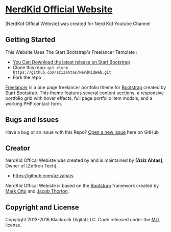 # [NerdKid Official Website](http://nerdkid.byethost16.com/)

[NerdKid Offical Webiste] was created for Nerd Kid Youtube Channel 

## Getting Started

This Website Uses The Start Bootstrap's Freelancer Template :
* [You Can Download the latest release on Start Bootstrap](http://startbootstrap.com/template-overviews/freelancer/)
* Clone this repo: `git clone https://github.com/azizahtas/NerdKidWeb.git`
* Fork the repo

[Freelancer](http://startbootstrap.com/template-overviews/freelancer/) is a one page freelancer portfolio theme for [Bootstrap](http://getbootstrap.com/) created by [Start Bootstrap](http://startbootstrap.com/). This theme features several content sections, a responsive portfolio grid with hover effects, full page portfolio item modals, and a working PHP contact form.

## Bugs and Issues

Have a bug or an issue with this Repo? [Open a new issue](https://github.com/azizahtas/NerdKidWeb/issues) here on GitHub

## Creator

NerdKid Offical Webiste was created by and is maintained by **[Aziz Ahtas]**, Owner of [Zeftron Tech].

* https://github.com/azizahats

NerdKid Offical Webiste is based on the [Bootstrap](http://getbootstrap.com/) framework created by [Mark Otto](https://twitter.com/mdo) and [Jacob Thorton](https://twitter.com/fat).

## Copyright and License

Copyright 2013-2016 Blackrock Digital LLC. Code released under the [MIT](https://github.com/BlackrockDigital/startbootstrap-freelancer/blob/gh-pages/LICENSE) license.
